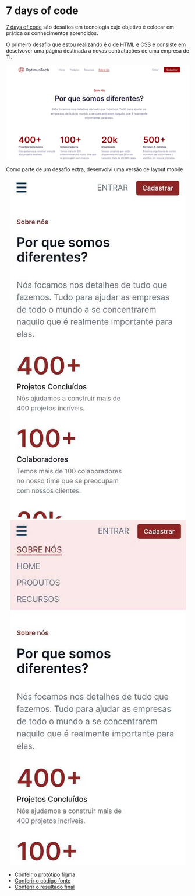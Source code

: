 # 7 days of code 

[7 days of code](https://7daysofcode.io/) são desafios em tecnologia cujo objetivo é colocar em prática os conhecimentos aprendidos.

O primeiro desafio que estou realizando é o de HTML e CSS e consiste em deselvover uma página destinada a novas contratações de uma empresa de TI. 

![imagem](./html-css/assets/img/desktop-layout.png)


Como parte de um desafio extra, desenvolvi uma versão de layout mobile 

<div align="center">
  <img src="./html-css/assets/mobile.jpg">
  <img src="./html-css/assets/mobile-active.jpg">
</div>


* [Confeir o protótipo figma](https://www.figma.com/file/mm3MLozvUDGhDRTxSLlGL5/7daysOfCode-HTML-CSS?node-id=0%3A1)
* [Conferir o código fonte](https://github.com/nalutm/seven-days-of-code/tree/main/html-css)
* [Conferir o resultado final](https://html-csss.vercel.app/)


